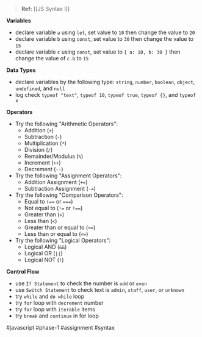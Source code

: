 >**Ref:** [[JS Syntax I]]

**Variables**
- declare variable `a` using `let`, set value to `10` then change the value to `20`
- declare variable `b` using `const`, set value to `30` then change the value to `15`
- declare variable `c` using `const`, set value to `{ a: 10, b: 30 }` then change the value of `c.b` to `15`

**Data Types**
- declare variables by the following type: `string`, `number`, `boolean`, `object`, `undefined`, and `null`
- log check `typeof "text"`, `typeof 10`, `typeof true`, `typeof {}`, and `typeof x`

**Operators**
- Try the following "Arithmetic Operators":
	- Addition (`+`)
	- Subtraction (`-`)
	- Multiplication (`*`)
	- Division (`/`)
	- Remainder/Modulus (`%`)
	- Increment (`++`)
	- Decrement (`--`)
- Try the following "Assignment Operators":
	- Addition Assignment (`+=`)
	- Subtraction Assignment (`-=`)
- Try the following "Comparison Operators":
	- Equal to `(==` or `===`)
	- Not equal to (`!=` or `!==`)
	- Greater than (`>`)
	- Less than (`<`)
	- Greater than or equal to (`>=`)
	- Less than or equal to (`<=`)
- Try the following "Logical Operators":
	- Logical AND (`&&`)
	- Logical OR (`||`)
	- Logical NOT (`!`)

**Control Flow**
- use `If Statement` to check the number is `odd` or `even`
- use `Switch Statement` to check text is `admin`, `staff`, `user`, or `unknown`
- try `while` and `do while` loop
- try `for` loop with `decrement` number
- try `for` loop with `iterable` items
- try `break` and `continue` in for loop


#javascript #phase-1 #assignment #syntax